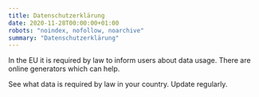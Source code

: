 ```yaml
---
title: Datenschutzerklärung
date: 2020-11-28T00:00:00+01:00
robots: "noindex, nofollow, noarchive"
summary: "Datenschutzerklärung"
---
```

In the EU it is required by law to inform users about data usage. There are online generators which can help.

See what data is required by law in your country. Update regularly.
